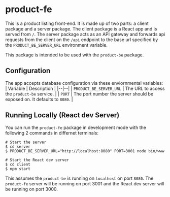 
# product-fe

This is a product listing front-end. It is made up of two parts: a client package and a server
package. The client package is a React app and is served from `/`. The server package acts as an API gateway and forwards api requests from the client on the `/api` endpoint to the base url specified by the `PRODUCT_BE_SERVER_URL` environment variable.

This package is intended to be used with the `product-be` package.

## Configuration

The app accepts database configuration via these enviornmental variables:
| Variable | Description |
|--|--|
| `PRODUCT_BE_SERVER_URL` | The URL to access the `product-be` service. |
| `PORT` | The port number the server should be exposed on. It defaults to `8080`. |


## Running Locally (React dev Server)

You can run the `product-fe` package in development mode with the following 2 commands in differnet terminals:


```
# Start the server
$ cd server
$ PRODUCT_BE_SERVER_URL="http://localhost:8080" PORT=3001 node bin/www
```
```
# Start the React dev server
$ cd client
$ npm start
```
This assumes the `product-be` is running on `localhost` on port `8080`. The `product-fe` server will be running on port 3001 and the React dev server will be running on port 3000.
